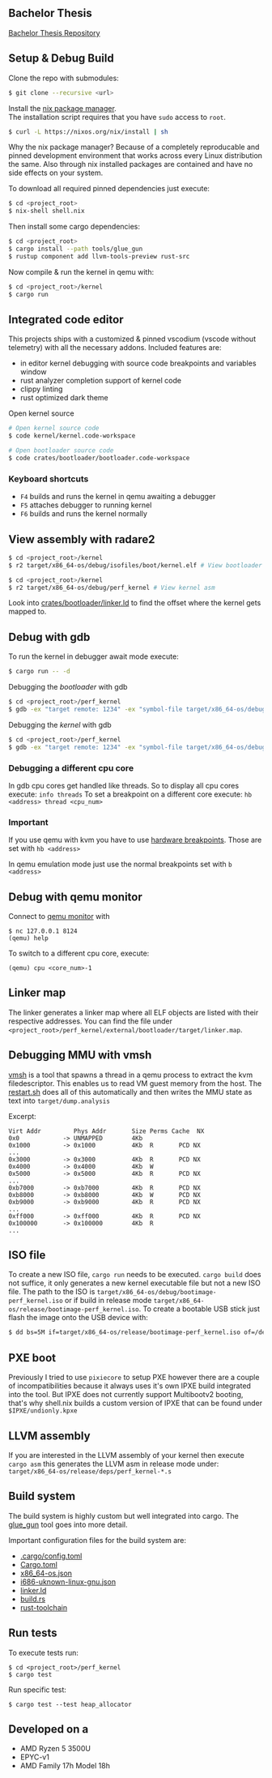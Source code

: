 ## Bachelor Thesis

[Bachelor Thesis Repository](https://git.tu-berlin.de/luishebendanz/bachelor_thesis)



## Setup & Debug Build
Clone the repo with submodules:
```bash
$ git clone --recursive <url>
```

Install the [nix package manager](https://nixos.org/download.html).  
The installation script requires that you have `sudo` access to `root`.
```bash
$ curl -L https://nixos.org/nix/install | sh
```
Why the nix package manager? Because of a completely reproducable and pinned development environment that works across every Linux distribution the same. Also through nix installed packages are contained and have no side effects on your system. 


To download all required pinned dependencies just execute:
```bash
$ cd <project_root>
$ nix-shell shell.nix
```

Then install some cargo dependencies:
```bash
$ cd <project_root>
$ cargo install --path tools/glue_gun
$ rustup component add llvm-tools-preview rust-src
```

Now compile & run the kernel in qemu with:
```bash
$ cd <project_root>/kernel
$ cargo run
```

## Integrated code editor
This projects ships with a customized & pinned vscodium (vscode without telemetry) with all the necessary addons. Included features are:
- in editor kernel debugging with source code breakpoints and variables window
- rust analyzer completion support of kernel code
- clippy linting
- rust optimized dark theme 


Open kernel source
```bash
# Open kernel source code
$ code kernel/kernel.code-workspace

# Open bootloader source code
$ code crates/bootloader/bootloader.code-workspace
```

### Keyboard shortcuts
- `F4` builds and runs the kernel in qemu awaiting a debugger
- `F5` attaches debugger to running kernel
- `F6` builds and runs the kernel normally

## View assembly with radare2
```bash
$ cd <project_root>/kernel
$ r2 target/x86_64-os/debug/isofiles/boot/kernel.elf # View bootloader asm
```
```bash
$ cd <project_root>/kernel
$ r2 target/x86_64-os/debug/perf_kernel # View kernel asm
```

Look into [crates/bootloader/linker.ld](crates/bootloader/linker.ld) to find the offset where the kernel gets mapped to.

## Debug with gdb

To run the kernel in debugger await mode execute:
```bash
$ cargo run -- -d
```

Debugging the *bootloader* with gdb
```bash
$ cd <project_root>/perf_kernel
$ gdb -ex "target remote: 1234" -ex "symbol-file target/x86_64-os/debug/isofiles/boot/kernel.elf"
```

Debugging the *kernel* with gdb
```bash
$ cd <project_root>/perf_kernel
$ gdb -ex "target remote: 1234" -ex "symbol-file target/x86_64-os/debug/perf_kernel"
```

### Debugging a different cpu core 
In gdb cpu cores get handled like threads. So to display all cpu cores execute: `info threads`
To set a breakpoint on a different core execute: `hb <address> thread <cpu_num>`

### Important
If you use qemu with kvm you have to use [hardware breakpoints](https://en.wikipedia.org/wiki/Breakpoint#Implementations). Those are set with `hb <address>`

In qemu emulation mode just use the normal breakpoints set with `b <address>`


## Debug with qemu monitor
Connect to [qemu monitor](https://qemu.readthedocs.io/en/latest/system/monitor.html) with
```
$ nc 127.0.0.1 8124
(qemu) help
```

To switch to a different cpu core, execute:
```
(qemu) cpu <core_num>-1
```

## Linker map
The linker generates a linker map where all ELF objects are listed with their respective addresses.
You can find the file under `<project_root>/perf_kernel/external/bootloader/target/linker.map`.


## Debugging MMU with vmsh
[vmsh](https://vmsh.org/) is a tool that spawns a thread in a qemu process to extract the kvm filedescriptor. This enables us to read VM guest memory from the host. The [restart.sh](tools/restart.sh) does all of this automatically and then writes the MMU state as text into `target/dump.analysis`   

Excerpt:
```
Virt Addr         Phys Addr       Size Perms Cache  NX
0x0            -> UNMAPPED        4Kb 
0x1000         -> 0x1000          4Kb  R       PCD NX 
...
0x3000         -> 0x3000          4Kb  R       PCD NX 
0x4000         -> 0x4000          4Kb  W              
0x5000         -> 0x5000          4Kb  R       PCD NX 
...
0xb7000        -> 0xb7000         4Kb  R       PCD NX 
0xb8000        -> 0xb8000         4Kb  W       PCD NX 
0xb9000        -> 0xb9000         4Kb  R       PCD NX 
...
0xff000        -> 0xff000         4Kb  R       PCD NX 
0x100000       -> 0x100000        4Kb  R              
...
```

## ISO file
To create a new ISO file, `cargo run` needs to be executed. `cargo build` does not suffice, it only generates a new kernel executable file but not a new ISO file. The path to the ISO is `target/x86_64-os/debug/bootimage-perf_kernel.iso` or if build in release mode `target/x86_64-os/release/bootimage-perf_kernel.iso`. To create a bootable USB stick just flash the image onto the USB device with:
```bash
$ dd bs=5M if=target/x86_64-os/release/bootimage-perf_kernel.iso of=/dev/<YourUSB> status=progress
```

## PXE boot
Previously I tried to use `pixiecore` to setup PXE however there are a couple of incompatibilities because it always uses it's own IPXE build integrated into the tool.
But IPXE does not currently support Multibootv2 booting, that's why shell.nix builds a custom version of IPXE that can be found under `$IPXE/undionly.kpxe`


## LLVM assembly
If you are interested in the LLVM assembly of your kernel then execute `cargo asm` this generates the LLVM asm in release mode under: `target/x86_64-os/release/deps/perf_kernel-*.s`

## Build system
The build system is highly custom but well integrated into cargo. The [glue_gun](tools/glue_gun/README.md) tool goes into more detail.

Important configuration files for the build system are:
* [.cargo/config.toml](kernel/.cargo/config.toml)
* [Cargo.toml](kernel/Cargo.toml)
* [x86_64-os.json](kernel/x86_64-os.json)
* [i686-uknown-linux-gnu.json](crates/bootloader/i686-unknown-linux-gnu.json)
* [linker.ld](crates/bootloader/linker.ld)
* [build.rs](crates/bootloader/build.rs)
* [rust-toolchain](rust-toolchain)

## Run tests
To execute tests run:
```
$ cd <project_root>/perf_kernel
$ cargo test
```
Run specific test:
```
$ cargo test --test heap_allocator
```

## Developed on a
* AMD Ryzen 5 3500U
* EPYC-v1
* AMD Family 17h Model 18h



